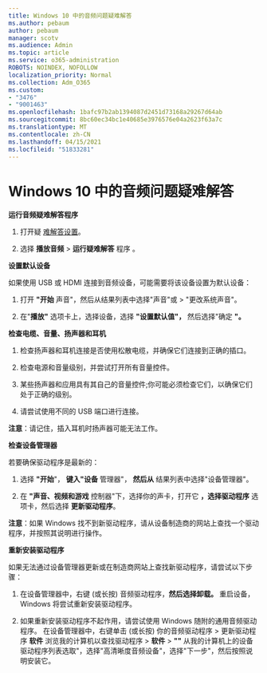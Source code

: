 ```yaml
---
title: Windows 10 中的音频问题疑难解答
ms.author: pebaum
author: pebaum
manager: scotv
ms.audience: Admin
ms.topic: article
ms.service: o365-administration
ROBOTS: NOINDEX, NOFOLLOW
localization_priority: Normal
ms.collection: Adm_O365
ms.custom:
- "3476"
- "9001463"
ms.openlocfilehash: 1bafc97b2ab1394087d2451d73168a29267d64ab
ms.sourcegitcommit: 8bc60ec34bc1e40685e3976576e04a2623f63a7c
ms.translationtype: MT
ms.contentlocale: zh-CN
ms.lasthandoff: 04/15/2021
ms.locfileid: "51833281"
---
```

# <a name="troubleshooting-audio-issues-in-windows-10"></a>Windows 10 中的音频问题疑难解答

**运行音频疑难解答程序**

1.  打开疑 [难解答设置](ms-settings:troubleshoot)。

2.  选择 **播放音频**  >  **运行疑难解答** 程序 。

**设置默认设备**

如果使用 USB 或 HDMI 连接到音频设备，可能需要将该设备设置为默认设备：

1. 打开 **"开始** 声音"，然后从结果列表中选择"声音"或  >  "更改系统声音"。  

2.  在"**播放"** 选项卡上，选择设备，选择 **"设置默认值"，** 然后选择"确定 **"。**

**检查电缆、音量、扬声器和耳机**

1. 检查扬声器和耳机连接是否使用松散电缆，并确保它们连接到正确的插口。

2. 检查电源和音量级别，并尝试打开所有音量控件。

3. 某些扬声器和应用具有其自己的音量控件;你可能必须检查它们，以确保它们处于正确的级别。

4. 请尝试使用不同的 USB 端口进行连接。

**注意**：请记住，插入耳机时扬声器可能无法工作。

**检查设备管理器**

若要确保驱动程序是最新的：

1. 选择 **"开始**"， **键入"设备** 管理器"， **然后从** 结果列表中选择"设备管理器"。

2. 在 **"声音、视频和游戏** 控制器"下，选择你的声卡，打开它 **，选择驱动程序** 选项卡，然后选择 **更新驱动程序**。

**注意**：如果 Windows 找不到新驱动程序，请从设备制造商的网站上查找一个驱动程序，并按照其说明进行操作。

**重新安装驱动程序**

如果无法通过设备管理器更新或在制造商网站上查找新驱动程序，请尝试以下步骤：

1. 在设备管理器中，右键 (或长按) 音频驱动程序，**然后选择卸载。** 重启设备，Windows 将尝试重新安装驱动程序。

2. 如果重新安装驱动程序不起作用，请尝试使用 Windows 随附的通用音频驱动程序。 在设备管理器中，右键单击 (或长按) 你的音频驱动程序 > 更新驱动程序 **软件** 浏览我的计算机以查找驱动程序  >  **软件**  >  **""** 从我的计算机上的设备驱动程序列表选取"，选择"高清晰度音频设备"，选择"下一步"，然后按照说明安装它。
